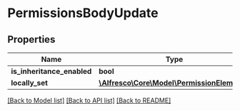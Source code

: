 # PermissionsBodyUpdate

## Properties
Name | Type | Description | Notes
------------ | ------------- | ------------- | -------------
**is_inheritance_enabled** | **bool** |  | [optional] 
**locally_set** | [**\Alfresco\Core\Model\PermissionElement[]**](PermissionElement.md) |  | [optional] 

[[Back to Model list]](../README.md#documentation-for-models) [[Back to API list]](../README.md#documentation-for-api-endpoints) [[Back to README]](../README.md)


